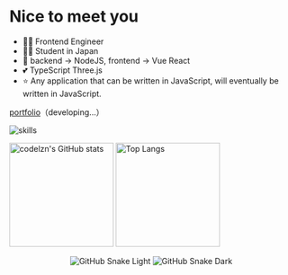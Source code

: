 # Nice to meet you

- 👨‍💻 Frontend Engineer
- 👨‍🎓 Student in Japan
- 📝 backend -> NodeJS, frontend -> Vue React
- 💕 TypeScript Three.js
- ⭐️ Any application that can be written in JavaScript, will eventually be written in JavaScript.

[portfolio](https://codelzn.com)（developing...）

![skills](https://skillicons.dev/icons?i=figma,blender,ts,nextjs,nuxtjs,nodejs,php)

<img src="https://github-readme-stats-one-bice.vercel.app/api?username=codelzn&count_private=true&theme=calm&show_icons=true&include_all_commits=true&role=OWNER,ORGANIZATION_MEMBER,COLLABORATOR" alt="codelzn's GitHub stats" height="185px" /> <img src="https://github-readme-stats-one-bice.vercel.app/api/top-langs/?username=codelzn&layout=compact&langs_count=8&theme=calm&role=OWNER,COLLABORATOR" alt="Top Langs" height="185px" />

<div align="center">

![GitHub Snake Light](https://github.com/codelzn/codelzn/raw/snack/github-snake.svg#gh-light-mode-only)
![GitHub Snake Dark](https://github.com/codelzn/codelzn/raw/snack/github-snake-dark.svg#gh-dark-mode-only)

</div>
